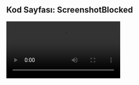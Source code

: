 ## Kod Sayfası: ScreenshotBlocked

![SS](https://github.com/doguner1/GitImageData/blob/main/ScreenshotBlocked/IMG_0052%20(online-video-cutter.com).mp4)

